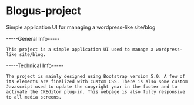 # Blogus-project
Simple application UI for managing a wordpress-like site/blog

-----General Info-----
	
	This project is a simple application UI used to manage a wordpress-like site/blog.
	
-----Technical Info-----
	
	The project is mainly designed using Bootstrap version 5.0. A few of its elements are finalized with custom CSS. There is also some custom Javascript used to update the copyright year in the footer and to activate the CKEditor plug-in. This webpage is also fully responsive to all media screens.